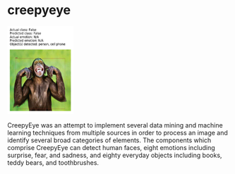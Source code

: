 # creepyeye

<img src="creepyeye_monkey.png" width="150" height="200"/>

CreepyEye was an attempt to implement several data mining and machine learning techniques from multiple sources in order to process an image and identify several broad categories of elements. The components which comprise CreepyEye can detect human faces, eight emotions including surprise, fear, and sadness, and eighty everyday objects including books, teddy bears, and toothbrushes.
